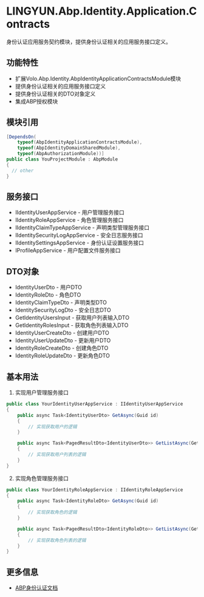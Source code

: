 # LINGYUN.Abp.Identity.Application.Contracts

身份认证应用服务契约模块，提供身份认证相关的应用服务接口定义。

## 功能特性

* 扩展Volo.Abp.Identity.AbpIdentityApplicationContractsModule模块
* 提供身份认证相关的应用服务接口定义
* 提供身份认证相关的DTO对象定义
* 集成ABP授权模块

## 模块引用

```csharp
[DependsOn(
    typeof(AbpIdentityApplicationContractsModule),
    typeof(AbpIdentityDomainSharedModule),
    typeof(AbpAuthorizationModule))]
public class YouProjectModule : AbpModule
{
  // other
}
```

## 服务接口

* IIdentityUserAppService - 用户管理服务接口
* IIdentityRoleAppService - 角色管理服务接口
* IIdentityClaimTypeAppService - 声明类型管理服务接口
* IIdentitySecurityLogAppService - 安全日志服务接口
* IIdentitySettingsAppService - 身份认证设置服务接口
* IProfileAppService - 用户配置文件服务接口

## DTO对象

* IdentityUserDto - 用户DTO
* IdentityRoleDto - 角色DTO
* IdentityClaimTypeDto - 声明类型DTO
* IdentitySecurityLogDto - 安全日志DTO
* GetIdentityUsersInput - 获取用户列表输入DTO
* GetIdentityRolesInput - 获取角色列表输入DTO
* IdentityUserCreateDto - 创建用户DTO
* IdentityUserUpdateDto - 更新用户DTO
* IdentityRoleCreateDto - 创建角色DTO
* IdentityRoleUpdateDto - 更新角色DTO

## 基本用法

1. 实现用户管理服务接口
```csharp
public class YourIdentityUserAppService : IIdentityUserAppService
{
    public async Task<IdentityUserDto> GetAsync(Guid id)
    {
        // 实现获取用户的逻辑
    }

    public async Task<PagedResultDto<IdentityUserDto>> GetListAsync(GetIdentityUsersInput input)
    {
        // 实现获取用户列表的逻辑
    }
}
```

2. 实现角色管理服务接口
```csharp
public class YourIdentityRoleAppService : IIdentityRoleAppService
{
    public async Task<IdentityRoleDto> GetAsync(Guid id)
    {
        // 实现获取角色的逻辑
    }

    public async Task<PagedResultDto<IdentityRoleDto>> GetListAsync(GetIdentityRolesInput input)
    {
        // 实现获取角色列表的逻辑
    }
}
```

## 更多信息

* [ABP身份认证文档](https://docs.abp.io/en/abp/latest/Identity)

